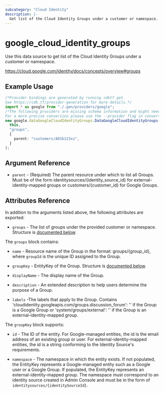 ```yaml
---
subcategory: "Cloud Identity"
description: |-
  Get list of the Cloud Identity Groups under a customer or namespace.
---
```


# google\_cloud\_identity\_groups

Use this data source to get list of the Cloud Identity Groups under a customer or namespace.

https://cloud.google.com/identity/docs/concepts/overview#groups

## Example Usage

```typescript
/*Provider bindings are generated by running cdktf get.
See https://cdk.tf/provider-generation for more details.*/
import * as google from "./.gen/providers/google";
/*The following providers are missing schema information and might need manual adjustments to synthesize correctly: google.
For a more precise conversion please use the --provider flag in convert.*/
new google.dataGoogleCloudIdentityGroups.DataGoogleCloudIdentityGroups(
  this,
  "groups",
  {
    parent: "customers/A01b123xz",
  }
);

```

## Argument Reference

* `parent` - (Required) The parent resource under which to list all Groups. Must be of the form identitysources/{identity\_source\_id} for external- identity-mapped groups or customers/{customer\_id} for Google Groups.

## Attributes Reference

In addition to the arguments listed above, the following attributes are exported:

* `groups` - The list of groups under the provided customer or namespace. Structure is [documented below](#nested_groups).

<a name="nested_groups"></a>The `groups` block contains:

*   `name` -
    Resource name of the Group in the format: groups/{group\_id}, where `groupId` is the unique ID assigned to the Group.

*   `groupKey` -
    EntityKey of the Group.  Structure is [documented below](#nested_group_key).

*   `displayName` -
    The display name of the Group.

*   `description` -
    An extended description to help users determine the purpose of a Group.

*   `labels` -The labels that apply to the Group.
    Contains 'cloudidentity.googleapis.com/groups.discussion\_forum': '' if the Group is a Google Group or
    'system/groups/external': '' if the Group is an external-identity-mapped group.

<a name="nested_group_key"></a>The `groupKey` block supports:

*   `id` -
    The ID of the entity.
    For Google-managed entities, the id is the email address of an existing group or user.
    For external-identity-mapped entities, the id is a string conforming
    to the Identity Source's requirements.

*   `namespace` -
    The namespace in which the entity exists.
    If not populated, the EntityKey represents a Google-managed entity
    such as a Google user or a Google Group.
    If populated, the EntityKey represents an external-identity-mapped group.
    The namespace must correspond to an identity source created in Admin Console
    and must be in the form of `identitysources/{identitySourceId}`.
